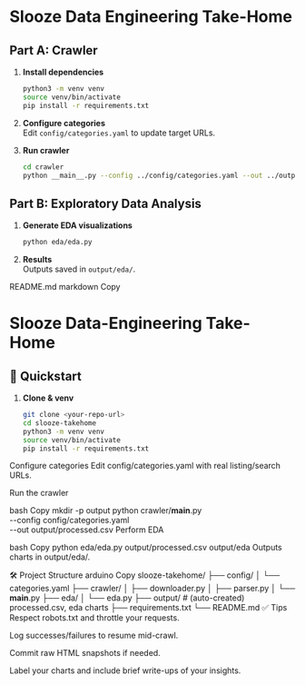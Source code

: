 # Slooze Data Engineering Take-Home

## Part A: Crawler

1. **Install dependencies**  
   ```bash
   python3 -m venv venv
   source venv/bin/activate
   pip install -r requirements.txt
   ```

2. **Configure categories**  
   Edit `config/categories.yaml` to update target URLs.

3. **Run crawler**  
   ```bash
   cd crawler
   python __main__.py --config ../config/categories.yaml --out ../output/processed.csv
   ```

## Part B: Exploratory Data Analysis

1. **Generate EDA visualizations**  
   ```bash
   python eda/eda.py
   ```

2. **Results**  
   Outputs saved in `output/eda/`.




README.md
markdown
Copy
# Slooze Data-Engineering Take-Home

## 🚀 Quickstart

1. **Clone & venv**  
   ```bash
   git clone <your-repo-url>
   cd slooze-takehome
   python3 -m venv venv
   source venv/bin/activate
   pip install -r requirements.txt
Configure categories
Edit config/categories.yaml with real listing/search URLs.

Run the crawler

bash
Copy
mkdir -p output
python crawler/__main__.py \
  --config config/categories.yaml \
  --out output/processed.csv
Perform EDA

bash
Copy
python eda/eda.py output/processed.csv output/eda
Outputs charts in output/eda/.

🛠️ Project Structure
arduino
Copy
slooze-takehome/
├── config/
│   └── categories.yaml
├── crawler/
│   ├── downloader.py
│   ├── parser.py
│   └── __main__.py
├── eda/
│   └── eda.py
├── output/      # (auto-created) processed.csv, eda charts
├── requirements.txt
└── README.md
✅ Tips
Respect robots.txt and throttle your requests.

Log successes/failures to resume mid-crawl.

Commit raw HTML snapshots if needed.

Label your charts and include brief write-ups of your insights.